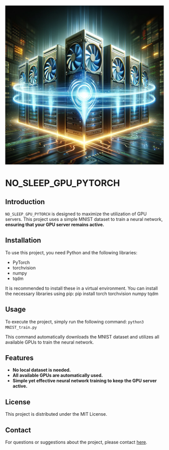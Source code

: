 ![GPU Server Concept](gpu_server_concept.png)

# NO_SLEEP_GPU_PYTORCH

## Introduction
`NO_SLEEP_GPU_PYTORCH` is designed to maximize the utilization of GPU servers. 
This project uses a simple MNIST dataset to train a neural network, **ensuring that your GPU server remains active.**

## Installation
To use this project, you need Python and the following libraries:
- PyTorch
- torchvision
- numpy
- tqdm

It is recommended to install these in a virtual environment. You can install the necessary libraries using pip:
pip install torch torchvision numpy tqdm


## Usage
To execute the project, simply run the following command:
`python3 MNIST_train.py`

This command automatically downloads the MNIST dataset and utilizes all available GPUs to train the neural network.

## Features
- **No local dataset is needed.**
- **All available GPUs are automatically used.**
- **Simple yet effective neural network training to keep the GPU server active.**

## License
This project is distributed under the MIT License.

## Contact
For questions or suggestions about the project, please contact [here](https://github.com/[YourGitHubUsername]/NO_SLEEP_GPU_PYTORCH/issues).



